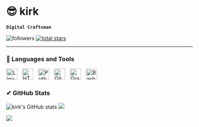 # 😎 kirk

**`Digital Craftsman`**
  <p align="left">
         <img alt="followers" title="Follow me on Github" src="https://custom-icon-badges.demolab.com/github/followers/kirk65?color=236ad3&labelColor=1155ba&style=for-the-badge&logo=person-add&label=Follow&logoColor=white"/></a>
      <a href="https://github.com/kirk65?tab=repositories&sort=stargazers">
         <img alt="total stars" title="Total stars on GitHub" src="https://custom-icon-badges.demolab.com/github/stars/kirk65?color=55960c&style=for-the-badge&labelColor=488207&logo=star"/></a>
   </p>

---

### 🧰 Languages and Tools

<img align="left" alt="Linux" width="30px" style="padding-right:10px;" src="https://cdn.jsdelivr.net/gh/devicons/devicon/icons/linux/linux-original.svg" />
<img align="left" alt="HTML" width="30px" style="padding-right:10px;" src="https://cdn.jsdelivr.net/gh/devicons/devicon/icons/html5/html5-plain.svg" />
<img align="left" alt="Python" width="30px" style="padding-right:10px;" src="https://cdn.jsdelivr.net/gh/devicons/devicon/icons/python/python-plain.svg" />
<img align="left" alt="GitHub" width="30px" style="padding-right:10px;" src="https://cdn.jsdelivr.net/gh/devicons/devicon/icons/github/github-original.svg" />
<img align="left" alt="Gradle" width="30px" style="padding-right:10px;" src="https://cdn.jsdelivr.net/gh/devicons/devicon/icons/gradle/gradle-plain.svg" />
<img align="left" alt="Bash" width="30px" style="padding-right:10px;" src="https://cdn.jsdelivr.net/gh/devicons/devicon/icons/bash/bash-original.svg" />
<br />

#

#

### ✔ GitHub Stats

![kirk's GitHub stats](https://github-readme-stats.vercel.app/api?username=kirk65&show_icons=true&theme=compact)
![](https://github-profile-trophy.vercel.app/?username=kirk65&theme=radical&no-frame=true&no-bg=false&margin-w=4)
<!-- ![GitHub Streak](https://streak-stats.demolab.com?user=kirk65&theme=gruvbox&border_radius=4.5) -->
![](https://github-readme-stats.vercel.app/api/top-langs/?username=kirk65&theme=dark&hide_border=false&include_all_commits=true&count_private=false&layout=compact)

#
